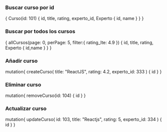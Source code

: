 ### Buscar curso por id
{
  Curso(id: 101) {
    id,
    title,
    rating,
    experto_id,
    Experto {
      id,
      name
    }
  }
}

### Buscar por todos los cursos
{
  allCursos(page: 0, perPage: 5, filter:{ rating_lte: 4.9 }) {
    id, title, rating, Experto {
      id,name
    }
  }
}

### Añadir curso
mutation{
  createCurso(
    title: "ReactJS",
    rating: 4.2,
    experto_id: 333
  ) {
    id
  }
}

### Eliminar curso
mutation{
  removeCurso(id: 104) {
    id
  }
}

### Actualizar curso
mutation{
  updateCurso(
    id: 103,
    title: "Reactjs",
    rating: 5,
    experto_id: 334
  ) {
    id
  }
}